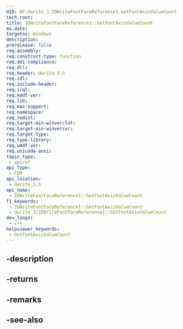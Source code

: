 ```yaml
---
UID: NF:dwrite_3.IDWriteFontFaceReference1.GetFontAxisValueCount
tech.root: 
title: IDWriteFontFaceReference1::GetFontAxisValueCount
ms.date: 
targetos: Windows
description: 
prerelease: false
req.assembly: 
req.construct-type: function
req.ddi-compliance: 
req.dll: 
req.header: dwrite_3.h
req.idl: 
req.include-header: 
req.irql: 
req.kmdf-ver: 
req.lib: 
req.max-support: 
req.namespace: 
req.redist: 
req.target-min-winverclnt: 
req.target-min-winversvr: 
req.target-type: 
req.type-library: 
req.umdf-ver: 
req.unicode-ansi: 
topic_type:
 - apiref
api_type:
 - COM
api_location:
 - dwrite_3.h
api_name:
 - IDWriteFontFaceReference1::GetFontAxisValueCount
f1_keywords:
 - IDWriteFontFaceReference1::GetFontAxisValueCount
 - dwrite_3/IDWriteFontFaceReference1::GetFontAxisValueCount
dev_langs:
 - c++
helpviewer_keywords:
 - GetFontAxisValueCount
---
```


## -description

## -returns

## -remarks

## -see-also

